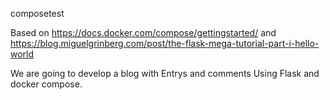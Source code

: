 composetest

Based on https://docs.docker.com/compose/gettingstarted/
and 
https://blog.miguelgrinberg.com/post/the-flask-mega-tutorial-part-i-hello-world

We are going to develop a blog with Entrys and comments Using Flask and docker compose.
